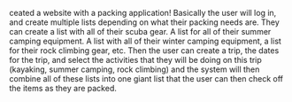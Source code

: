 ceated a website with a packing application!
Basically the user will log in, and create multiple lists depending on what their packing needs are. They can create a list with all of their scuba gear. A list for all of their summer camping equipment. A list with all of their winter camping equipment, a list for their rock climbing gear, etc. Then the user can create a trip, the dates for the trip, and select the activities that they will be doing on this trip (kayaking, summer camping, rock climbing) and the system will then combine all of these lists into one giant list that the user can then check off the items as they are packed. 
